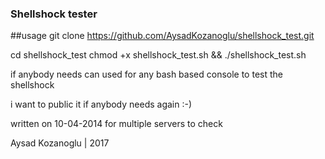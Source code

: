 ### Shellshock tester

##usage
git clone https://github.com/AysadKozanoglu/shellshock_test.git

cd shellshock_test
chmod +x shellshock_test.sh && ./shellshock_test.sh



if anybody needs can used for any bash based console to test the shellshock

i want to public it if anybody needs again :-)


written on 10-04-2014 for multiple servers to check


Aysad Kozanoglu | 2017



